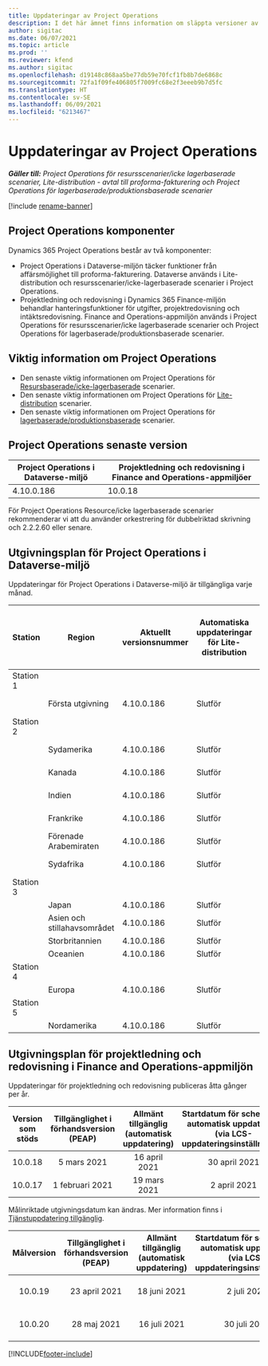 ```yaml
---
title: Uppdateringar av Project Operations
description: I det här ämnet finns information om släppta versioner av Dynamics 365 Project Operations.
author: sigitac
ms.date: 06/07/2021
ms.topic: article
ms.prod: ''
ms.reviewer: kfend
ms.author: sigitac
ms.openlocfilehash: d19148c868aa5be77db59e70fcf1fb8b7de6868c
ms.sourcegitcommit: 72fa1f09fe406805f7009fc68e2f3eeeb9b7d5fc
ms.translationtype: HT
ms.contentlocale: sv-SE
ms.lasthandoff: 06/09/2021
ms.locfileid: "6213467"
---
```

# <a name="project-operations-updates"></a>Uppdateringar av Project Operations

_**Gäller till:** Project Operations för resursscenarier/icke lagerbaserade scenarier, Lite-distribution - avtal till proforma-fakturering och Project Operations för lagerbaserade/produktionsbaserade scenarier_

[!include [rename-banner](~/includes/cc-data-platform-banner.md)]

## <a name="project-operations-components"></a>Project Operations komponenter

Dynamics 365 Project Operations består av två komponenter:

- Project Operations i Dataverse-miljön täcker funktioner från affärsmöjlighet till proforma-fakturering. Dataverse används i Lite-distribution och resursscenarier/icke-lagerbaserade scenarier i Project Operations.
- Projektledning och redovisning i Dynamics 365 Finance-miljön behandlar hanteringsfunktioner för utgifter, projektredovisning och intäktsredovisning. Finance and Operations-appmiljön används i Project Operations för resursscenarier/icke lagerbaserade scenarier och Project Operations för lagerbaserade/produktionsbaserade scenarier.

## <a name="project-operations-release-notes"></a>Viktig information om Project Operations
- Den senaste viktig informationen om Project Operations för [Resursbaserade/icke-lagerbaserade](whats-new-may-2021-resource-based.md) scenarier.
- Den senaste viktig informationen om Project Operations för [Lite-distribution](../pro/whats-new/whats-new-may-2021-lite.md) scenarier.
- Den senaste viktig informationen om Project Operations för [lagerbaserade/produktionsbaserade](../prod-pma/whats-new/whats-new-apr-2021-stocked.md) scenarier.

## <a name="project-operations-latest-version"></a>Project Operations senaste version

| Project Operations i Dataverse-miljö | Projektledning och redovisning i Finance and Operations-appmiljöer | 
| --- | --- |
| 4.10.0.186 | 10.0.18 |

För Project Operations Resource/icke lagerbaserade scenarier rekommenderar vi att du använder orkestrering för dubbelriktad skrivning och 2.2.2.60 eller senare.

## <a name="release-schedule-for-project-operations-on-dataverse-environment"></a>Utgivningsplan för Project Operations i Dataverse-miljö

Uppdateringar för Project Operations i Dataverse-miljö är tillgängliga varje månad. 

| Station | Region | Aktuellt versionsnummer | Automatiska uppdateringar för Lite-distribution | Automatiska uppdateringar för distribution av resurser/icke-lager | Nästa versionsnummer | Nästa version är vanligtvis tillgänglig |
|-----------|-----------------------|-----------------|--------------|---------------------|---------------------|---------------------|
| Station 1 |   &nbsp;              |    &nbsp;       | &nbsp;       |      &nbsp;         |      &nbsp;         |      &nbsp;         |
|   &nbsp;  | Första utgivning         |  4.10.0.186     | Slutför     | Slutför            | TBD                 | 28-Maj-21           |
| Station 2 |   &nbsp;              |    &nbsp;       | &nbsp;       |      &nbsp;         |      &nbsp;         |      &nbsp;         |
|   &nbsp;  | Sydamerika         |  4.10.0.186     | Slutför     | Slutför            | TBD                 | 28-Maj-21           |
|    &nbsp; | Kanada                |  4.10.0.186     | Slutför     | Slutför            | TBD                 | 28-Maj-21           |
|   &nbsp;  | Indien                 |  4.10.0.186     | Slutför     | Slutför            | TBD                 | 28-Maj-21           |
|   &nbsp;  | Frankrike                |  4.10.0.186     | Slutför     | Slutför            | TBD                 | 28-Maj-21           |
|   &nbsp;  | Förenade Arabemiraten  |  4.10.0.186     | Slutför     | Slutför            | TBD                 | 28-Maj-21           |
|   &nbsp;  | Sydafrika          |  4.10.0.186     | Slutför     | Slutför            | TBD                 | 28-Maj-21           |
| Station 3 |      &nbsp;           |     &nbsp;      |     &nbsp;   |      &nbsp;         |      &nbsp;         |      &nbsp;         |
|   &nbsp;  | Japan                 |  4.10.0.186     | Slutför     | Slutför            | TBD                 | 04 juni 21          |
|   &nbsp;  | Asien och stillahavsområdet          |  4.10.0.186     | Slutför     | Slutför            | TBD                 | 04 juni 21          |
|   &nbsp;  | Storbritannien         |  4.10.0.186     | Slutför     | Slutför            | TBD                 | 04 juni 21          |
|   &nbsp;  | Oceanien               |  4.10.0.186     | Slutför     | Slutför            | TBD                 | 04 juni 21          |
| Station 4 |     &nbsp;            |     &nbsp;      |     &nbsp;   |      &nbsp;         |      &nbsp;         |      &nbsp;         |
|   &nbsp;  | Europa                |  4.10.0.186     | Slutför     | Slutför            | TBD                 | 11 juni 21          |
| Station 5 |     &nbsp;            |     &nbsp;      |     &nbsp;   |      &nbsp;         |      &nbsp;         |      &nbsp;         |
|   &nbsp;  | Nordamerika         |  4.10.0.186     | Slutför     | 11 juni 21          | TBD                 | 18 juni 21          |

## <a name="release-schedule-for-project-management-and-accounting-in-the-finance-and-operations-apps-environment"></a>Utgivningsplan för projektledning och redovisning i Finance and Operations-appmiljön

Uppdateringar för projektledning och redovisning publiceras åtta gånger per år.

|          Version som stöds          | Tillgänglighet i förhandsversion (PEAP) | Allmänt tillgänglig (automatisk uppdatering) | Startdatum för schema för automatisk uppdatering (via LCS-uppdateringsinställningar) |   Slut på tjänsten   |
|:-------------------------:|:---------------------------:|:---------------------------------:|:--------------------------------------------------------------------:|:------------------:|
|          10.0.18          |        5 mars 2021        |           16 april 2021          |                            30 april 2021                            |    16 juli 2021   |
|          10.0.17          |       1 februari 2021      |           19 mars 2021          |                             2 april 2021                            |    11 juni 2021   |

Målinriktade utgivningsdatum kan ändras. Mer information finns i [Tjänstuppdatering tillgänglig](/dynamics365/fin-ops-core/fin-ops/get-started/public-preview-releases?toc=%2fdynamics365%2ffinance%2ftoc.json).

|          Målversion          | Tillgänglighet i förhandsversion (PEAP) | Allmänt tillgänglig (automatisk uppdatering) | Startdatum för schema för automatisk uppdatering (via LCS-uppdateringsinställningar) |   Slut på tjänsten   |
|:-------------------------:|:---------------------------:|:---------------------------------:|:--------------------------------------------------------------------:|:------------------:|
|          10.0.19          |        23 april 2021       |            18 juni 2021           |                             2 juli 2021                             | 17 september 2021 |
|          10.0.20          |         28 maj 2021        |           16 juli 2021           |                             30 juli 2021                             |  22 oktober 2021  |



[!INCLUDE[footer-include](../includes/footer-banner.md)]
